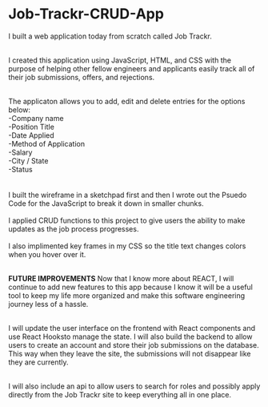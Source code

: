 # Job-Trackr-CRUD-App

I built a web application today from scratch called Job Trackr.<br><br>

I created this application using JavaScript, HTML, and CSS with the purpose of helping other fellow 
engineers and applicants easily track all of their job submissions, offers, and rejections. <br><br>

The applicaton allows you to add, edit and delete entries for the options below:<br>
-Company name<br>
-Position Title<br>
-Date Applied<br>
-Method of Application<br>
-Salary<br>
-City / State<br>
-Status<br>
<br><br>
I built the wireframe in a sketchpad first and then I wrote out the Psuedo Code for the JavaScript to break it down in smaller chunks.<br><br>
I applied CRUD functions to this project to give users the ability to make updates as the job process progresses.<br><br>
I also implimented key frames in my CSS so the title text changes colors when you hover over it.<br><br>


**FUTURE IMPROVEMENTS**
Now that I know more about REACT, I will continue to add new features to this app because I know it will be a useful tool to keep my life more organized and make this software engineering journey less of a hassle.<br><br>

I will update the user interface on the frontend with React components and use React Hooksto manage the state. I will also build the backend to allow users to create an account and store their job submissions on the database. This way when they leave the site, the submissions will not disappear like they are currently.
<br><br>

I will also include an api to allow users to search for roles and possibly apply directly from the Job Trackr site to keep everything all in one place. 


